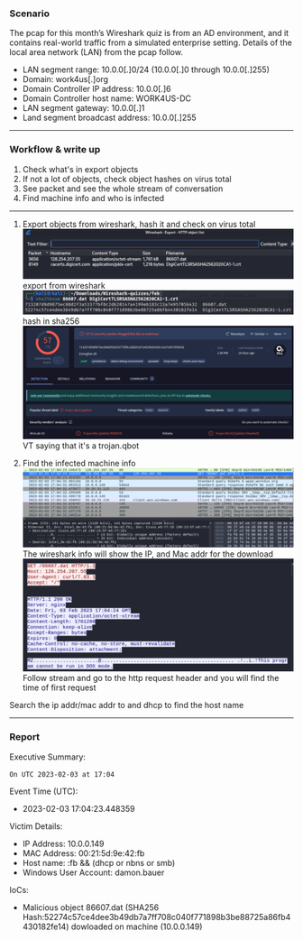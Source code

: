 ### Scenario

The pcap for this month’s Wireshark quiz is from an AD environment, 
and it contains real-world traffic from a simulated enterprise setting. 
Details of the local area network (LAN) from the pcap follow.

- LAN segment range: 10.0.0[.]0/24 (10.0.0[.]0 through 10.0.0[.]255)
- Domain: work4us[.]org
- Domain Controller IP address: 10.0.0[.]6
- Domain Controller host name: WORK4US-DC
- LAN segment gateway: 10.0.0[.]1
- Land segment broadcast address: 10.0.0[.]255

---
### Workflow & write up

1. Check what's in export objects
2. If not a lot of objects, check object hashes on virus total
3. See packet and see the whole stream of conversation
4. Find machine info and who is infected

---
1. Export objects from wireshark, hash it and check on virus total
![ObjectDownload](images/download.jpg)
export from wireshark
![hash](images/hashing.jpg)
hash in sha256
![VT](images/vt.jpg)
VT saying that it's a trojan.qbot

2. Find the infected machine info
![overview](images/overview.jpg)
The wireshark info will show the IP, and Mac addr for the download
![followStream](images/convo.jpg)
Follow stream and go to the http request header and you will find the time of first request

Search the ip addr/mac addr to and dhcp to find the host name

---
### Report
Executive Summary:
```
On UTC 2023-02-03 at 17:04
```

Event Time (UTC):
 - 2023-02-03 17:04:23.448359

Victim Details:
 - IP Address: 10.0.0.149
 - MAC Address: 00:21:5d:9e:42:fb
 - Host name: :fb  && (dhcp or nbns or smb)
 - Windows User Account: damon.bauer

IoCs:
 - Malicious object 86607.dat (SHA256 Hash:52274c57ce4dee3b49db7a7ff708c040f771898b3be88725a86fb4430182fe14) dowloaded on machine (10.0.0.149)
